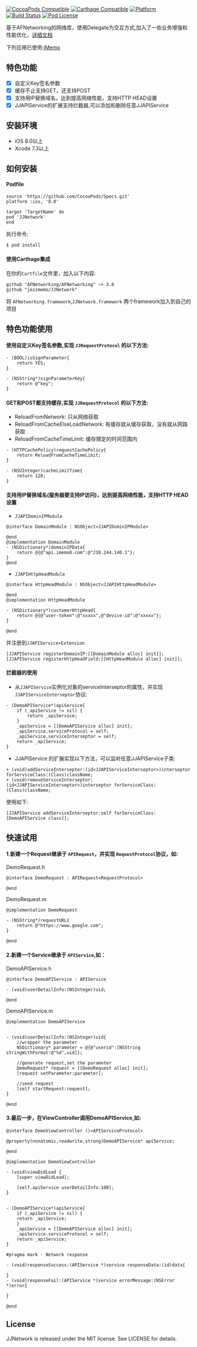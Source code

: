 [![CocoaPods Compatible](https://img.shields.io/cocoapods/v/JJNetwork.svg)](https://img.shields.io/cocoapods/v/JJNetwork.svg)
[![Carthage Compatible](https://img.shields.io/badge/Carthage-compatible-4BC51D.svg?style=flat)](https://github.com/Carthage/Carthage)
[![Platform](https://img.shields.io/cocoapods/p/JJNetwork.svg?style=flat)](http://cocoadocs.org/docsets/JJNetwork)
[![Build Status](https://travis-ci.org/jezzmemo/JJNetwork.svg?branch=master)](https://travis-ci.org/jezzmemo/JJNetwork.svg?branch=master)
[![Pod License](http://img.shields.io/cocoapods/l/JJNetwork.svg?style=flat)](https://www.apache.org/licenses/LICENSE-2.0.html)

基于AFNetworking的网络库，使用Delegate为交互方式,加入了一些业务增强和性能优化，[详细文档](https://github.com/jezzmemo/JJNetwork/blob/master/EXPLAIN.md)

下列应用已使用:[iMemo](https://itunes.apple.com/cn/app/%E7%88%B1%E5%A2%A8%E6%97%A5%E8%AE%B0-%E7%AE%80%E6%B4%81%E4%BE%BF%E7%AD%BE%E4%B8%8E%E5%8D%B0%E8%B1%A1%E7%AC%94%E8%AE%B0%E5%90%8C%E6%AD%A5/id912688184?mt=8)

## 特色功能

- [x] 自定义Key签名参数
- [x] 缓存不止支持GET，还支持POST
- [x] 支持用IP替换域名，达到提高网络性能，支持HTTP HEAD设置
- [x] JJAPIService的扩展支持拦截器,可以添加和删除任意JJAPIService

## 安装环境

- iOS 8.0以上
- Xcode 7.3以上

## 如何安装

#### Podfile
```
source 'https://github.com/CocoaPods/Specs.git'
platform :ios, '8.0'

target 'TargetName' do
pod 'JJNetwork'
end
```
执行命令:
```
$ pod install
```
#### 使用Carthage集成

在你的`Cartfile`文件里，加入以下内容:

```
github "AFNetworking/AFNetworking" ~> 3.0
github "jezzmemo/JJNetwork"
```

将 `AFNetworking.framework`,`JJNetwork.framework` 两个framework加入到自己的项目

## 特色功能使用

#### 使用自定义Key签名参数,实现 `JJRequestProtocol` 的以下方法:
```objc
- (BOOL)isSignParameter{
    return YES;
}

- (NSString*)signParameterKey{
    return @"key";
}
```

#### GET和POST都支持缓存,实现 `JJRequestProtocol` 的以下方法:
- ReloadFromNetwork: 只从网络获取
- ReloadFromCacheElseLoadNetwork: 有缓存就从缓存获取，没有就从网路获取
- ReloadFromCacheTimeLimit: 缓存限定的时间范围内

```objc
- (HTTPCachePolicy)requestCachePolicy{
    return ReloadFromCacheTimeLimit;
}

- (NSUInteger)cacheLimitTime{
    return 120;
}
```

#### 支持用IP替换域名(服务器要支持IP访问)，达到提高网络性能，支持HTTP HEAD设置

* `JJAPIDominIPModule`

```objc
@interface DomainModule : NSObject<JJAPIDominIPModule>

@end
@implementation DomainModule
- (NSDictionary*)domainIPData{
    return @{@"api.imemo8.com":@"218.244.140.1"};
}
@end
```

* `JJAPIHttpHeadModule`

```objc
@interface HttpHeadModule : NSObject<JJAPIHttpHeadModule>

@end
@implementation HttpHeadModule

- (NSDictionary*)customerHttpHead{
    return @{@"user-token":@"xxxxx",@"device-id":@"xxxxx"};
}

@end
```

并注册到`JJAPIService+Extension`

```objc
[JJAPIService registerDomainIP:[[DomainModule alloc] init]];
[JJAPIService registerHttpHeadField:[[HttpHeadModule alloc] init]];
```

#### 拦截器的使用

* 从`JJAPIService`实例化对象的serviceInterseptor的属性，并实现`JJAPIServiceInterseptor`协议:
```objc
- (DemoAPIService*)apiService{
    if (_apiService != nil) {
        return _apiService;
    }
    _apiService = [[DemoAPIService alloc] init];
    _apiService.serviceProtocol = self;
    _apiService.serviceInterseptor = self;
    return _apiService;
}
``` 

* JJAPIService 的扩展实现以下方法，可以监听任意JJAPIService子类:
```objc
+ (void)addServiceInterseptor:(id<JJAPIServiceInterseptor>)interseptor forServiceClass:(Class)className;
+ (void)removeServiceInterseptor:(id<JJAPIServiceInterseptor>)interseptor forServiceClass:(Class)className;
```

使用如下:
```objc
[JJAPIService addServiceInterseptor:self forServiceClass:[DemoAPIService class]];
```

## 快速试用

#### 1.新建一个Request继承于 `APIRequest`，并实现 `RequestProtocol`协议，如:

DemoRequest.h
```objc
@interface DemoRequest : APIRequest<RequestProtocol>

@end
```
DemoRequest.m
```objc
@implementation DemoRequest

- (NSString*)requestURL{
    return @"https://www.google.com";
}

@end
```

#### 2.新建一个Service继承于 `APIService`,如：

DemoAPIService.h
```objc
@interface DemoAPIService : APIService

- (void)userDetailInfo:(NSInteger)uid;

@end
```

DemoAPIService.m
```objc
@implementation DemoAPIService


- (void)userDetailInfo:(NSInteger)uid{
    //wrapper the parameter
    NSDictionary* parameter = @{@"userid":[NSString stringWithFormat:@"%d",uid]};
    
    //generate request,set the parameter
    DemoRequest* request = [[DemoRequest alloc] init];
    [request setParameter:parameter];
    
    //send request
    [self startRequest:request];
}

@end
```

#### 3.最后一步，在ViewController调用DemoAPIService,如:
```objc
@interface DemoViewController ()<APIServiceProtocol>

@property(nonatomic,readwrite,strong)DemoAPIService* apiService;

@end

@implementation DemoViewController

- (void)viewDidLoad {
    [super viewDidLoad];
	
    [self.apiService userDetailInfo:100];
}


- (DemoAPIService*)apiService{
    if (_apiService != nil) {
	return _apiService;
    }
    _apiService = [[DemoAPIService alloc] init];
    _apiService.serviceProtocol = self;
    return _apiService;
}

#pragma mark - Network response

- (void)responseSuccess:(APIService *)service responseData:(id)data{
	
}
- (void)responseFail:(APIService *)service errorMessage:(NSError *)error{
	
}

@end
```

## License
JJNetwork is released under the MIT license. See LICENSE for details.
